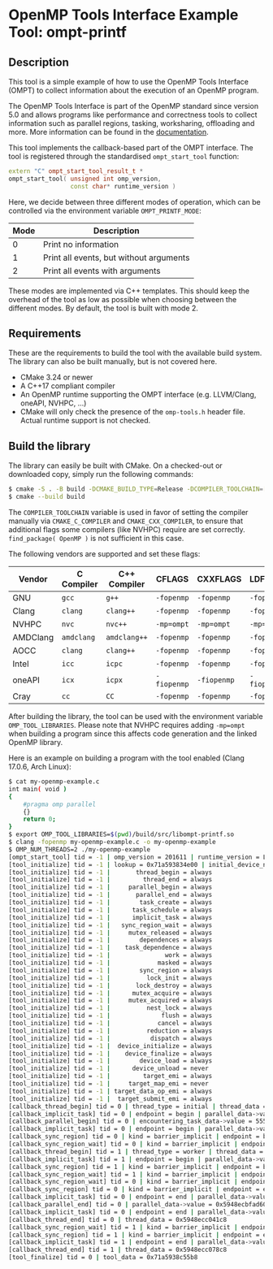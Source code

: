 OpenMP Tools Interface Example Tool: ompt-printf
====

## Description

This tool is a simple example of how to use the OpenMP Tools Interface (OMPT)
to collect information about the execution of an OpenMP program.

The OpenMP Tools Interface is part of the OpenMP standard since version 5.0
and allows programs like performance and correctness tools to collect
information such as parallel regions, tasking, worksharing, offloading and
more.
More information can be found in the [documentation](https://www.openmp.org/wp-content/uploads/OpenMP-API-Specification-5-2.pdf).

This tool implements the callback-based part of the OMPT interface. The tool
is registered through the standardised `ompt_start_tool` function:

```c++
extern "C" ompt_start_tool_result_t *
ompt_start_tool( unsigned int omp_version,
                 const char* runtime_version )
```

Here, we decide between three different modes of operation, which can
be controlled via the environment variable `OMPT_PRINTF_MODE`:

| Mode | Description                             |
|------|-----------------------------------------|
| 0    | Print no information                    |
| 1    | Print all events, but without arguments |
| 2    | Print all events with arguments         |

These modes are implemented via C++ templates. This should keep the overhead
of the tool as low as possible when choosing between the different modes.
By default, the tool is built with mode 2.

## Requirements

These are the requirements to build the tool with the available build system.
The library can also be built manually, but is not covered here.

- CMake 3.24 or newer
- A C++17 compliant compiler
- An OpenMP runtime supporting the OMPT interface (e.g. LLVM/Clang, oneAPI,
  NVHPC, ...)
- CMake will only check the presence of the `omp-tools.h` header file.
  Actual runtime support is not checked.
  
## Build the library

The library can easily be built with CMake. On a checked-out or downloaded
copy, simply run the following commands:

```bash
$ cmake -S . -B build -DCMAKE_BUILD_TYPE=Release -DCOMPILER_TOOLCHAIN=[your-vendor]
$ cmake --build build
```

The `COMPILER_TOOLCHAIN` variable is used in favor of setting the compiler
manually via `CMAKE_C_COMPILER` and `CMAKE_CXX_COMPILER`, to ensure that
additional flags some compilers (like NVHPC) require are set correctly.
`find_package( OpenMP )` is not sufficient in this case.

The following vendors are supported and set these flags:

| Vendor   | C Compiler | C++ Compiler | CFLAGS      | CXXFLAGS    | LDFLAGS     |
|----------|------------|--------------|-------------|-------------|-------------|
| GNU      | `gcc`      | `g++`        | `-fopenmp`  | `-fopenmp`  | `-fopenmp`  |
| Clang    | `clang`    | `clang++`    | `-fopenmp`  | `-fopenmp`  | `-fopenmp`  |
| NVHPC    | `nvc`      | `nvc++`      | `-mp=ompt`  | `-mp=ompt`  | `-mp=ompt`  |
| AMDClang | `amdclang` | `amdclang++` | `-fopenmp`  | `-fopenmp`  | `-fopenmp`  |
| AOCC     | `clang`    | `clang++`    | `-fopenmp`  | `-fopenmp`  | `-fopenmp`  |
| Intel    | `icc`      | `icpc`       | `-fopenmp`  | `-fopenmp`  | `-fopenmp`  |
| oneAPI   | `icx`      | `icpx`       | `-fiopenmp` | `-fiopenmp` | `-fiopenmp` |
| Cray     | `cc`       | `CC`         | `-fopenmp`  | `-fopenmp`  | `-fopenmp`  |

After building the library, the tool can be used with the environment variable
`OMP_TOOL_LIBRARIES`. Please note that NVHPC requires adding `-mp=ompt` when building
a program since this affects code generation and the linked OpenMP library.

Here is an example on building a program with the tool enabled (Clang 17.0.6, Arch Linux):
```bash
$ cat my-openmp-example.c
int main( void )
{
    #pragma omp parallel
    {}
    return 0;
}
$ export OMP_TOOL_LIBRARIES=$(pwd)/build/src/libompt-printf.so
$ clang -fopenmp my-openmp-example.c -o my-openmp-example
$ OMP_NUM_THREADS=2 ./my-openmp-example
[ompt_start_tool] tid = -1 | omp_version = 201611 | runtime_version = LLVM OMP version: 5.0.20140926
[tool_initialize] tid = -1 | lookup = 0x71a593834e00 | initial_device_num = 0 | tool_data = 0x71a5938c55b8
[tool_initialize] tid = -1 |       thread_begin = always
[tool_initialize] tid = -1 |         thread_end = always
[tool_initialize] tid = -1 |     parallel_begin = always
[tool_initialize] tid = -1 |       parallel_end = always
[tool_initialize] tid = -1 |        task_create = always
[tool_initialize] tid = -1 |      task_schedule = always
[tool_initialize] tid = -1 |      implicit_task = always
[tool_initialize] tid = -1 |   sync_region_wait = always
[tool_initialize] tid = -1 |     mutex_released = always
[tool_initialize] tid = -1 |        dependences = always
[tool_initialize] tid = -1 |    task_dependence = always
[tool_initialize] tid = -1 |               work = always
[tool_initialize] tid = -1 |             masked = always
[tool_initialize] tid = -1 |        sync_region = always
[tool_initialize] tid = -1 |          lock_init = always
[tool_initialize] tid = -1 |       lock_destroy = always
[tool_initialize] tid = -1 |      mutex_acquire = always
[tool_initialize] tid = -1 |     mutex_acquired = always
[tool_initialize] tid = -1 |          nest_lock = always
[tool_initialize] tid = -1 |              flush = always
[tool_initialize] tid = -1 |             cancel = always
[tool_initialize] tid = -1 |          reduction = always
[tool_initialize] tid = -1 |           dispatch = always
[tool_initialize] tid = -1 |  device_initialize = always
[tool_initialize] tid = -1 |    device_finalize = always
[tool_initialize] tid = -1 |        device_load = always
[tool_initialize] tid = -1 |      device_unload = never
[tool_initialize] tid = -1 |         target_emi = always
[tool_initialize] tid = -1 |     target_map_emi = never
[tool_initialize] tid = -1 | target_data_op_emi = always
[tool_initialize] tid = -1 |  target_submit_emi = always
[callback_thread_begin] tid = 0 | thread_type = initial | thread_data = 0x5948ecc041c8
[callback_implicit_task] tid = 0 | endpoint = begin | parallel_data->value = 0 | task_data->value = 555000001 | actual_parallelism = 1 | index = 1 | flags = initial
[callback_parallel_begin] tid = 0 | encountering_task_data->value = 555000001 | encountering_task_frame = 0x5948ecbfc5a8 | parallel_data->value 666000001 | requested_parallelism = 2 | flags = runtime_team | codeptr_ra = 0x5948eb72215b
[callback_implicit_task] tid = 0 | endpoint = begin | parallel_data->value = 666000001 | task_data->value = 555000002 | actual_parallelism = 2 | index = 0 | flags = implicit
[callback_sync_region] tid = 0 | kind = barrier_implicit | endpoint = begin | parallel_data->value = 666000001 | task_data->value = 555000002 | codeptr_ra = 0x5948eb72215b
[callback_sync_region_wait] tid = 0 | kind = barrier_implicit | endpoint = begin | parallel_data->value = 666000001 | task_data->value = 555000002 | codeptr_ra = 0x5948eb72215b
[callback_thread_begin] tid = 1 | thread_type = worker | thread_data = 0x5948ecc078c8
[callback_implicit_task] tid = 1 | endpoint = begin | parallel_data->value = 666000001 | task_data->value = 555000003 | actual_parallelism = 2 | index = 1 | flags = implicit
[callback_sync_region] tid = 1 | kind = barrier_implicit | endpoint = begin | parallel_data->value = 666000001 | task_data->value = 555000003 | codeptr_ra = (nil)
[callback_sync_region_wait] tid = 1 | kind = barrier_implicit | endpoint = begin | parallel_data->value = 666000001 | task_data->value = 555000003 | codeptr_ra = (nil)
[callback_sync_region_wait] tid = 0 | kind = barrier_implicit | endpoint = end | parallel_data->value = 666666666 | task_data->value = 555000002 | codeptr_ra = 0x5948eb72215b
[callback_sync_region] tid = 0 | kind = barrier_implicit | endpoint = end | parallel_data->value = 666666666 | task_data->value = 555000002 | codeptr_ra = 0x5948eb72215b
[callback_implicit_task] tid = 0 | endpoint = end | parallel_data->value = 666666666 | task_data->value = 555000002 | actual_parallelism = 2 | index = 0 | flags = implicit
[callback_parallel_end] tid = 0 | parallel_data->value = 0x5948ecbfad60 | encountering_task_data->value = 555000001 | flags = runtime_team | codeptr_ra = 0x5948eb72215b
[callback_implicit_task] tid = 0 | endpoint = end | parallel_data->value = 0 | task_data->value = 555000001 | actual_parallelism = 0 | index = 1 | flags = initial
[callback_thread_end] tid = 0 | thread_data = 0x5948ecc041c8
[callback_sync_region_wait] tid = 1 | kind = barrier_implicit | endpoint = end | parallel_data->value = 666666666 | task_data->value = 555000003 | codeptr_ra = (nil)
[callback_sync_region] tid = 1 | kind = barrier_implicit | endpoint = end | parallel_data->value = 666666666 | task_data->value = 555000003 | codeptr_ra = (nil)
[callback_implicit_task] tid = 1 | endpoint = end | parallel_data->value = 666666666 | task_data->value = 555000003 | actual_parallelism = 0 | index = 1 | flags = implicit
[callback_thread_end] tid = 1 | thread_data = 0x5948ecc078c8
[tool_finalize] tid = 0 | tool_data = 0x71a5938c55b8
```
